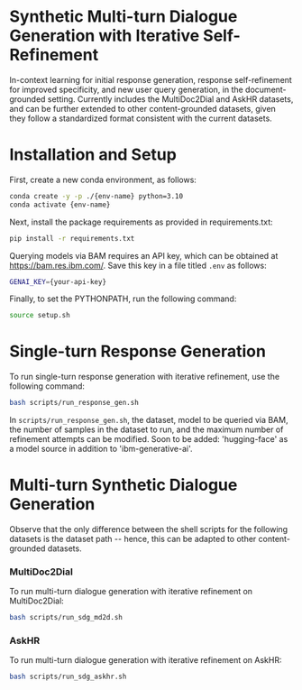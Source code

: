 # Synthetic Multi-turn Dialogue Generation with Iterative Self-Refinement

In-context learning for initial response generation, response self-refinement for improved specificity, and new user query generation, in the document-grounded setting. Currently includes the MultiDoc2Dial and AskHR datasets, and can be further extended to other content-grounded datasets, given they follow a standardized format consistent with the current datasets. 

# Installation and Setup

First, create a new conda environment, as follows:

```sh
conda create -y -p ./{env-name} python=3.10
conda activate {env-name}
```

Next, install the package requirements as provided in requirements.txt:

```sh
pip install -r requirements.txt 
```

Querying models via BAM requires an API key, which can be obtained at https://bam.res.ibm.com/. Save this key in a file titled ```.env``` as follows:

```sh
GENAI_KEY={your-api-key}
```

Finally, to set the PYTHONPATH, run the following command:

```sh
source setup.sh
```

# Single-turn Response Generation

To run single-turn response generation with iterative refinement, use the following command:
```sh
bash scripts/run_response_gen.sh
```

In ```scripts/run_response_gen.sh```, the dataset, model to be queried via BAM, the number of samples in the dataset to run, and the maximum number of refinement attempts can be modified.
Soon to be added: 'hugging-face' as a model source in addition to 'ibm-generative-ai'. 

# Multi-turn Synthetic Dialogue Generation

Observe that the only difference between the shell scripts for the following datasets is the dataset path -- hence, this can be adapted to other content-grounded datasets.

### MultiDoc2Dial

To run multi-turn dialogue generation with iterative refinement on MultiDoc2Dial:

```sh
bash scripts/run_sdg_md2d.sh 
```

### AskHR

To run multi-turn dialogue generation with iterative refinement on AskHR:

```sh
bash scripts/run_sdg_askhr.sh
```

